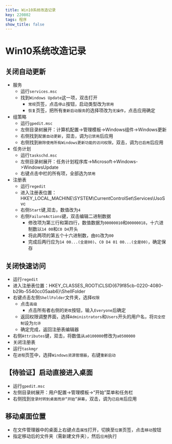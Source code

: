 ```yaml
---
title: Win10系统改造记录
key: 220802
tags: 程序
show_title: false
---
```


# Win10系统改造记录

## 关闭自动更新
- 服务
    - 运行`services.msc`
    - 找到`Windows Update`这一项，双击打开
        - `常规`页签，点击`停止`按钮，启动类型改为`禁用`
        - `恢复`页签，把所有`重新启动服务`的选择项改为`无操作`，点击应用确定
- 组策略
    - 运行`gpedit.msc`
    - 左侧目录树展开：计算机配置->管理模板->Windows组件->Windows更新
    - 右侧找到`配置自动更新`，双击，调为`已禁用`后应用
    - 右侧找到`删除使用所有Windows更新功能的访问权限`，双击，调为`已启用`后应用
- 任务计划
    - 运行`taskschd.msc`
    - 左侧目录树展开：任务计划程序库->Microsoft->Windows->WindowsUpdate
    - 右键点击中栏的所有项，全部选为`禁用`
- 注册表
    - 运行`regedit`
    - 进入注册表位置：HKEY_LOCAL_MACHINE\SYSTEM\CurrentControlSet\Services\UsoSvc
    - 右侧`Start`键,双击，数值改为`4`
    - 右侧`FailureActions`键，双击编辑二进制数据
        - 修改项为第三行和第四行，数值数据为`00000010`和`00000018`，十六进制数以`14 00`和`C0 D4`开头
        - 将此两项的第五个十六进制数，由`01`改为`00`
        - 完成后两行应为`14 00...(全是00)`、`C0 D4 01 00...(全是00)`，确定保存

## 关闭快速访问
- 运行`regedit`
- 进入注册表位置：HKEY_CLASSES_ROOT\CLSID\{679f85cb-0220-4080-b29b-5540cc05aab6}\ShellFolder
- 右键点击左侧`ShellFolder`文件夹，选择`权限`
    - 点击`高级`
        - 点击所有者右侧的`更改`按钮，输入`Everyone`后确定
    - 返回权限调整界面，选择`Administrators`和`Users`开头的用户名，将`完全控制`设为`允许`
    - 确定完成，返回注册表编辑器
- 右侧`Attributes`键，双击，将数值从`a0100000`修改为`a0500000`
- 关闭注册表
- 运行`taskmgr`
- 在`进程`页签中，选择`Windows资源管理器`，右键`重新启动`

## 【待验证】启动直接进入桌面
- 运行`gpedit.msc`
- 左侧目录树展开：用户配置->管理模板->“开始”菜单和任务栏
- 右侧找到`登录时转到桌面而非“开始”屏幕`，双击，调为`已启用`后应用

## 移动桌面位置
- 在文件管理器中的桌面上右键点击`属性`打开，切换至`位置`页签，点击`移动`按钮
- 指定移动后的文件夹（需新建文件夹），然后`应用`执行